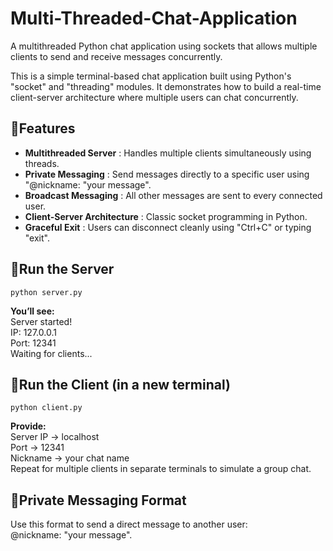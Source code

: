 # Multi-Threaded-Chat-Application
A multithreaded Python chat application using sockets that allows multiple clients to send and receive messages concurrently.

This is a simple terminal-based chat application built using Python's "socket" and "threading" modules. It demonstrates how to build a real-time client-server architecture where multiple users can chat concurrently.

## :link:Features
- **Multithreaded Server** : Handles multiple clients simultaneously using threads.
- **Private Messaging** : Send messages directly to a specific user using "@nickname: "your message".
- **Broadcast Messaging** : All other messages are sent to every connected user.
- **Client-Server Architecture** : Classic socket programming in Python.
- **Graceful Exit** : Users can disconnect cleanly using "Ctrl+C" or typing "exit".

## :link:Run the Server
    python server.py 
   
 **You’ll see:** <br>
         Server started!<br>
         IP: 127.0.0.1 <br>
         Port: 12341 <br>
         Waiting for clients...

## :link:Run the Client (in a new terminal)
    python client.py
     
   **Provide:**<br>
        Server IP → localhost<br>
        Port → 12341<br>
        Nickname → your chat name<br>
        Repeat for multiple clients in separate terminals to simulate a group chat.

## :link:Private Messaging Format
   Use this format to send a direct message to another user: <br>
     @nickname: "your message".
    
    

